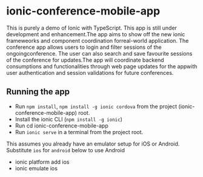 # ionic-conference-mobile-app

This is purely a demo of Ionic with TypeScript. This app is still under development and enhancement.The app aims to show off the new ionic frameweorks and component coordination forreal-world application. The conference app allows users to login and filter sessions of the ongoingconference. The user can also search and save favourite sessions of the conference for updates.The app will coordinate backend consumptions and functionalities through web page updates for the appwith user authentication and session validations for future conferences.

## Running the app
* Run `npm install`, `npm install -g ionic cordova` from the project (ionic-conference-mobile-app) root.
* Install the ionic CLI (`npm install -g ionic`)
* Run cd ionic-conference-mobile-app
* Run `ionic serve` in a terminal from the project root.

This assumes you already have an emulator setup for iOS or Android. Substitute `ios` for `android` below to use Android
* ionic platform add ios
* ionic emulate ios
